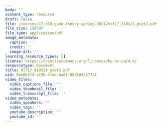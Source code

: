 ```yaml
---
body: ''
content_type: resource
draft: false
file: /courses/17-810-game-theory-spring-2021/mit17_810s21_pset2.pdf
file_size: 126597
file_type: application/pdf
image_metadata:
  caption: ''
  credit: ''
  image-alt: ''
learning_resource_types: []
license: https://creativecommons.org/licenses/by-nc-sa/4.0/
resourcetype: Document
title: MIT17_810S21_pset2.pdf
uid: 0be6bf74-af2b-4fad-ba61-889183657721
video_files:
  video_captions_file: ''
  video_thumbnail_file: ''
  video_transcript_file: ''
video_metadata:
  video_speakers: ''
  video_tags: ''
  youtube_description: ''
  youtube_id: ''
---
```

